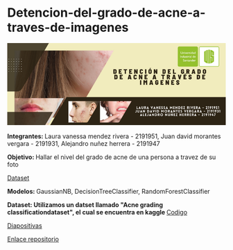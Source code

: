 # Detencion-del-grado-de-acne-a-traves-de-imagenes

<img src="https://github.com/alenunez/Detenci-n-del-grado-de-acne-a-trav-s-de-imagenes/blob/main/Detecci%C3%B3n%20del%20grado%20de%20acne%20a%20trav%C3%A9s%20de%20imagenes.png">

<b>Integrantes: </b>Laura vanessa mendez rivera - 2191951, Juan david morantes vergara - 2191931, Alejandro nuñez herrera - 2191947

<b>Objetivo: </b>Hallar el nivel del grado de acne de una persona a travez de su foto

<a href="https://www.kaggle.com/datasets/rutviklathiyateksun/acne-grading-classificationdataset"> Dataset </a>

<b>Modelos: </b>GaussianNB, DecisionTreeClassifier, RandomForestClassifier


<b>Dataset: Utilizamos un datset llamado "Acne grading classificationdataset", el cual se encuentra en kaggle
</b> <a href="https://github.com/alenunez/Detenci-n-del-grado-de-acne-a-trav-s-de-imagenes/blob/main/Presentacion_1.ipynb"> Codigo </a>

<a href="https://github.com/alenunez/Detenci-n-del-grado-de-acne-a-trav-s-de-imagenes/blob/main/Proyecto%20Detecci%C3%B3n%20de%20acn%C3%A9%20con%20im%C3%A1genes_IA.pptx.pdf"> Diapositivas </a>

<a href="https://github.com/alenunez/Detenci-n-del-grado-de-acne-a-trav-s-de-imagenes
"> Enlace repositorio </a>




